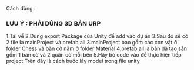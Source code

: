 Cách dùng :
### LƯU Ý : PHẢI DÙNG 3D BẢN URP ###
1.Tải về
2.Dùng export Package của Unity để add vào dự án 
3.Sau đó sẽ có 2 file là mainProject và prefab all
3.mainProject bao gồm các con vật ở folder Chess và bàn cờ nằm ở folder Material 
4.prefab all là bản đã tạo sẵn gồm 1 bàn cờ và 2 quân cờ mỗi bên 
5.Hãy bỏ code vào để thực hiện tiếp project 
Trên đây là cách bước lấy model trong file unity 
